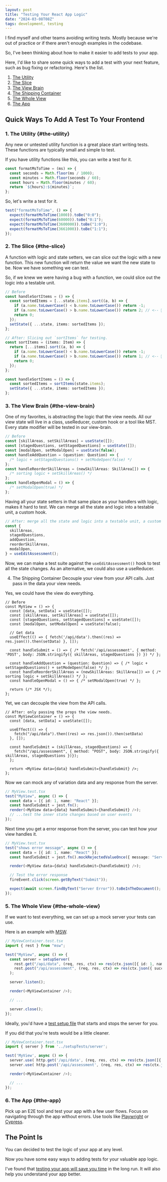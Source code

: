 ```yaml
---
layout: post
title: "Testing Your React App Logic"
date: "2024-03-08T08Z"
tags: development, testing
---
```


I find myself and other teams avoiding writing tests. Mostly because we're out of practice or if there aren't enough examples in the codebase.

So, I've been thinking about how to make it easier to add tests to your app.

Here, I'd like to share some quick ways to add a test with your next feature, such as bug fixing or refactoring. Here's the list.

1. [The Utility](#the-utility)
2. [The Slice](#the-slice)
3. [The View Brain](#the-view-brain)
4. [The Shipping Container](#the-shipping-container)
5. [The Whole View](#the-whole-view)
6. [The App](#the-app)

## Quick Ways To Add A Test To Your Frontend

### 1. The Utility {#the-utility}

Any new or untested utility function is a great place start writing tests. These functions are typically small and simple to test.

If you have utility functions like this, you can write a test for it.

```js
const formatMsToTime = (ms) => {
  const seconds = Math.floor(ms / 1000);
  const minutes = Math.floor(seconds / 60);
  const hours = Math.floor(minutes / 60);
  return `${hours}:${minutes}`;
};
```

So, let's write a test for it.

```ts
test("formatMsToTime", () => {
  expect(formatMsToTime(1000)).toBe("0:0");
  expect(formatMsToTime(60000)).toBe("0:1");
  expect(formatMsToTime(3600000)).toBe("1:0");
  expect(formatMsToTime(3661000)).toBe("1:1");
});
```

### 2. The Slice {#the-slice}

A function with logic and state setters, we can slice out the logic with a new function. This new function will return the value we want the new state to be. Now we have something we can test.

So, if we knew we were having a bug with a function, we could slice out the logic into a testable unit.

```ts
// Before
const handleSortItems = () => {
  const sortedItems = [...state.items].sort((a, b) => {
    if (a.name.toLowerCase() < b.name.toLowerCase()) return -1;
    if (a.name.toLowerCase() > b.name.toLowerCase()) return 2; // <-- 🐛
    return 0;
  });
  setState({ ...state, items: sortedItems });
};
```

```ts
// After: Slicing out `sortItems` for testing.
const sortItems = (items: Item) => {
  return [...items].sort((a, b) => {
    if (a.name.toLowerCase() < b.name.toLowerCase()) return -1;
    if (a.name.toLowerCase() > b.name.toLowerCase()) return 1; // <-- 🤌 fixed
    return 0;
  });
};

const handleSortItems = () => {
  const sortedItems = sortItems(state.items);
  setState({ ...state, items: sortedItems });
};
```

### 3. The View Brain {#the-view-brain}

One of my favorites, is abstracting the logic that the view needs. All our view state will live in a class, useReducer, custom hook or a tool like MST. Every state modifier will be tested in our view-brain.

```ts
// Before
const [skillAreas, setSkillAreas] = useState([]);
const [stagedQuestions, setStagedQuestions] = useState([]);
const [modalOpen, setModalOpen] = useState(false);
const handleAddQuestion = (question: Question) => {
  /* logic + setStagedQuestions() + setModeOpen(false) */
};
const handleReorderSkillAreas = (newSkillAreas: SkillArea[]) => {
  /* sorting logic + setSkillAreas() */
};
const handleOpenModal = () => {
  /* setModalOpen(true) */
};
```

Having all your state setters in that same place as your handlers with logic, makes it hard to test. We can merge all the state and logic into a testable unit, a custom hook.

```ts
// After: merge all the state and logic into a testable unit, a custom hook.
const {
  skillAreas,
  stagedQuestions,
  addQuestion,
  reorderSkillAreas,
  modalOpen,
} = useEditAssessment();
```

Now, we can make a test suite against the `useEditAssessment()` hook to test all the state changes. As an alternative, we could also use a useReducer.

4. The Shipping Container
   Decouple your view from your API calls. Just pass in the data your view needs.

Yes, we could have the view do everything.

```tsx
// Before
const MyView = () => {
  const [data, setData] = useState([]);
  const [skillAreas, setSkillAreas] = useState([]);
  const [stagedQuestions, setStagedQuestions] = useState([]);
  const [modalOpen, setModalOpen] = useState(false);

  // Get data
  useEffect(() => { fetch('/api/data').then((res) => res.json()).then(setData) }, []);

  const handleSubmit = () => { /* fetch('/api/assessment', { method: 'POST', body: JSON.stringify({ skillAreas, stagedQuestions }) }) */ };

  const handleAddQuestion = (question: Question) => { /* logic + setStagedQuestions() + setModeOpen(false) */ };
  const handleReorderSkillAreas = (newSkillAreas: SkillArea[]) => { /* sorting logic + setSkillAreas() */ };
  const handleOpenModal = () => { /* setModalOpen(true) */ };

  return (/* JSX */);
};
```

Yet, we can decouple the view from the API calls.

```tsx
// After: only passing the props the view needs.
const MyViewContainer = () => {
  const [data, setData] = useState([]);

  useEffect(() => {
    fetch("/api/data").then((res) => res.json()).then(setData)
  }, []);

  const handleSubmit = (skillAreas, stagedQuestions) => {
    fetch("/api/assessment", { method: "POST", body: JSON.stringify({ skillAreas, stagedQuestions })});
  };

  return <MyView data={data} handleSubmit={handleSubmit} />;
};
```

Now we can mock any of variation data and any response from the server.

```ts
// MyView.test.tsx
test("MyView", async () => {
  const data = [{ id: 1, name: "React" }];
  const handleSubmit = jest.fn();
  render(<MyView data={data} handleSubmit={handleSubmit} />);
  // ...test the inner state changes based on user events
});
```

Next time you get a error response from the server, you can test how your view handles it.

```ts
// MyView.test.tsx
test("shows error message", async () => {
  const data = [{ id: 1, name: "React" }];
  const handleSubmit = jest.fn().mockRejectedValueOnce({ message: "Server Error" });

  render(<MyView data={data} handleSubmit={handleSubmit} />);

  // Test the error response
  fireEvent.click(screen.getByText("Submit"));

  expect(await screen.findByText("Server Error")).toBeInTheDocument();
});
```

### 5. The Whole View {#the-whole-view}

If we want to test everything, we can set up a mock server your tests can use.

Here is an example with [MSW](https://mswjs.io/).

```ts
// MyVewContainer.test.tsx
import { rest } from "msw";

test("MyView", async () => {
  const server = setupServer(
    rest.get("/api/data", (req, res, ctx) => res(ctx.json([{ id: 1, name: "React" }]))),
    rest.post("/api/assessment", (req, res, ctx) => res(ctx.json({ success: true })))
  );

  server.listen();

  render(<MyViewContainer />);

  // ...

  server.close();
});
```

Ideally, you'd have a [test setup file](https://mswjs.io/docs/integrations/node#test-runner) that starts and stops the server for you.

If you did that you're tests would be a little cleaner.

```ts
// MyVewContainer.test.tsx
import { server } from '../setupTests/server';

test('MyView', async () => {
  server.use( http.get('/api/data', (req, res, ctx) => res(ctx.json([{ id: 1, name: 'React' }])));
  server.use( http.post('/api/assessment', (req, res, ctx) => res(ctx.json({ success: true }))));

  render(<MyViewContainer />);

  // ...
});
```

### 6. The App {#the-app}

Pick up an E2E tool and test your app with a few user flows. Focus on navigating through the app without errors. Use tools like [Playwright](https://playwright.dev/) or [Cypress](https://www.cypress.io/).

## The Point Is

You can decided to test the logic of your app at any level.

Now you have some easy ways to adding tests for your valuable app logic.

I've found that [testing your app will save you time](./is-it-slow-to-test) in the long run. It will also help you understand your app better.
